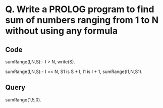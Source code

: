 # Q. Write a PROLOG program to find sum of numbers ranging from 1 to N without using any formula

## Code

sumRange(I,N,S):-
    I > N,
    write(S).

sumRange(I,N,S):-
    I =< N,
    S1 is S + I,
    I1 is I + 1,
    sumRange(I1,N,S1).

## Query

sumRange(1,5,0).
